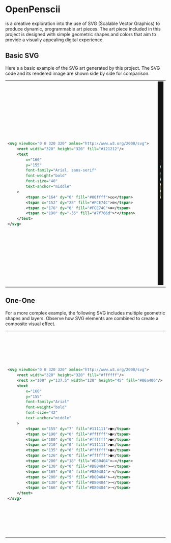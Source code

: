 # OpenPenscii

is a creative exploration into the use of SVG (Scalable Vector Graphics) to produce dynamic, programmable art pieces. The art piece included in this project is designed with simple geometric shapes and colors that aim to provide a visually appealing digital experience.

## Basic SVG
Here's a basic example of the SVG art generated by this project. The SVG code and its rendered image are shown side by side for comparison.
<table>
  <tr>
    <!-- Columna para el código SVG -->
    <td>

```xml
<svg viewBox="0 0 320 320" xmlns="http://www.w3.org/2000/svg">
    <rect width="320" height="320" fill="#121212"/>
    <text 
        x="160" 
        y="155" 
        font-family="Arial, sans-serif" 
        font-weight="bold" 
        font-size="40" 
        text-anchor="middle"
    >
        <tspan x="164" dy="0" fill="#00ffff">◵◵</tspan>
        <tspan x="152" dy="28" fill="#FCE74C">⊞</tspan>
        <tspan x="176" dy="0" fill="#FCE74C">⊞</tspan>
        <tspan x="190" dy="-35" fill="#7f766d">*</tspan>
    </text>
</svg>
```
</td>
<td>
<td>
  <img src="https://github.com/jdom1824/OpenPenscii/blob/main/examples/output_image.png" alt="Visual output of the basic SVG example" width="640" height="640">
</td>
</td>
 </tr>
</table>


## One-One
For a more complex example, the following SVG includes multiple geometric shapes and layers. Observe how SVG elements are combined to create a composite visual effect.

<table>
  <tr>
    <!-- Columna para el código SVG -->
    <td>

```xml
<svg viewBox="0 0 320 320" xmlns="http://www.w3.org/2000/svg">
    <rect width="320" height="320" fill="#ffffff"/>
    <rect x="100" y="137.5" width="120" height="45" fill="#06a406"/>
    <text 
        x="160" 
        y="155" 
        font-family="Arial" 
        font-weight="bold" 
        font-size="42" 
        text-anchor="middle"
    >
        <tspan x="155" dy="7" fill="#111111">■</tspan>
        <tspan x="190" dy="0" fill="#ffffff">■</tspan>
        <tspan x="180" dy="0" fill="#ffffff">■</tspan>
        <tspan x="210" dy="0" fill="#111111">■</tspan>
        <tspan x="135" dy="0" fill="#ffffff">■</tspan>
        <tspan x="126" dy="0" fill="#ffffff">■</tspan>
        <tspan x="200" dy="18" fill="#D80404">—</tspan>
        <tspan x="130" dy="0" fill="#D80404">—</tspan>
        <tspan x="165" dy="0" fill="#D80404">—</tspan>    
        <tspan x="200" dy="5" fill="#D80404">—</tspan>
        <tspan x="130" dy="0" fill="#D80404">—</tspan>
        <tspan x="166" dy="0" fill="#D80404">—</tspan>
    </text>
</svg>
```
</td>
<td>
<td>
  <img src="https://github.com/jdom1824/OpenPenscii/blob/main/examples/output_image_one_one_1.png" alt="Visual output of the advanced SVG example" width="640" height="640">
</td>
</td>
 </tr>
</table>